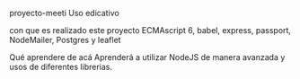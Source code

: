 proyecto-meeti
Uso edicativo

con que es realizado este proyecto
ECMAscript 6, babel, express, passport, NodeMailer, Postgres y leaflet

Qué aprendere de acá
Aprenderá a utilizar NodeJS de manera avanzada y usos de diferentes librerias.
